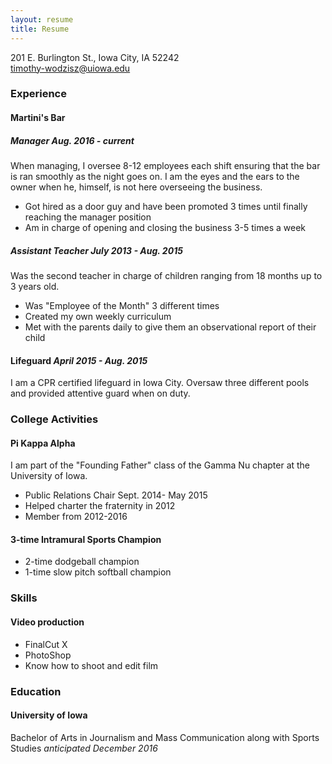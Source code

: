 ```yaml
---
layout: resume
title: Resume
---
```

201 E. Burlington St., Iowa City, IA 52242  
[timothy-wodzisz@uiowa.edu](mailto:timothy-wodzisz@uiowa.edu) 

### Experience

#### Martini's Bar
##### Manager *Aug. 2016 - current*
When managing, I oversee 8-12 employees each shift ensuring that the bar is ran smoothly as the night goes on. I am the eyes and the ears to the owner when he, himself, is not here overseeing the business.     

* Got hired as a door guy and have been promoted 3 times until finally reaching the manager position
* Am in charge of opening and closing the business 3-5 times a week

##### Assistant Teacher *July 2013 - Aug. 2015*
Was the second teacher in charge of children ranging from 18 months up to 3 years old.    

* Was "Employee of the Month" 3 different times
* Created my own weekly curriculum
* Met with the parents daily to give them an observational report of their child


#### Lifeguard *April 2015 - Aug. 2015*
I am a CPR certified lifeguard in Iowa City. Oversaw three different pools and provided attentive guard when on duty.



### College Activities
#### Pi Kappa Alpha 
I am part of the "Founding Father" class of the Gamma Nu chapter at the University of Iowa. 

* Public Relations Chair Sept. 2014- May 2015
* Helped charter the fraternity in 2012
* Member from 2012-2016


#### 3-time Intramural Sports Champion
* 2-time dodgeball champion
* 1-time slow pitch softball champion


### Skills
#### Video production
* FinalCut X
* PhotoShop
* Know how to shoot and edit film


### Education
#### University of Iowa 
Bachelor of Arts in Journalism and Mass Communication along with Sports Studies *anticipated December 2016* 
